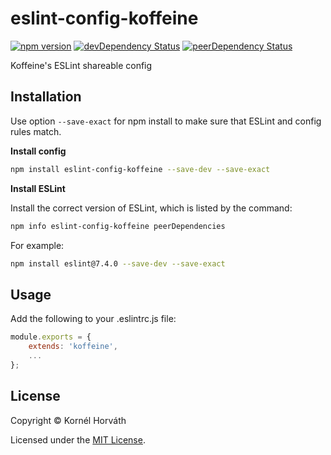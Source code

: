 # eslint-config-koffeine

[![npm version](https://img.shields.io/npm/v/eslint-config-koffeine.svg)](https://www.npmjs.com/package/eslint-config-koffeine)
[![devDependency Status](https://david-dm.org/koffeine/eslint-config-koffeine/dev-status.svg)](https://david-dm.org/koffeine/eslint-config-koffeine?type=dev)
[![peerDependency Status](https://david-dm.org/koffeine/eslint-config-koffeine/peer-status.svg)](https://david-dm.org/koffeine/eslint-config-koffeine?type=peer)

Koffeine's ESLint shareable config

## Installation

Use option `--save-exact` for npm install to make sure that ESLint and config rules match.

__Install config__

```sh
npm install eslint-config-koffeine --save-dev --save-exact
```

__Install ESLint__

Install the correct version of ESLint, which is listed by the command:

```sh
npm info eslint-config-koffeine peerDependencies
```

For example:

```sh
npm install eslint@7.4.0 --save-dev --save-exact
```

## Usage

Add the following to your .eslintrc.js file:

```js
module.exports = {
	extends: 'koffeine',
	...
};
```

## License

Copyright © Kornél Horváth

Licensed under the [MIT License](https://raw.githubusercontent.com/koffeine/eslint-config-koffeine/master/LICENSE).